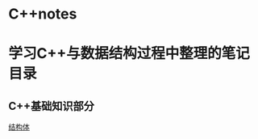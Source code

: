 # C++notes
学习C++与数据结构过程中整理的笔记
目录
================================
C++基础知识部分
--------------------------------
[结构体](https://blog.csdn.net/weixin_42783697/article/details/113181566)

